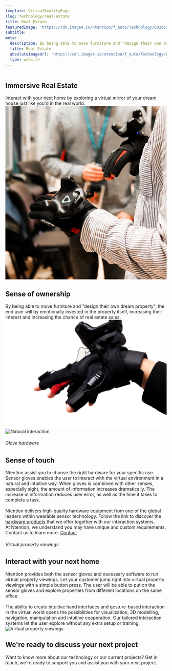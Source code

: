 ```yaml
---
template: VirtualRealityPage
slug: technology/real-estate
title: Real Estate
featuredImage: 'https://cdn.image4.io/ntention/f_auto/Technology/802c6ae9-df9f-4b66-9c2b-461528e668a4.Jpeg'
subtitle:
meta:
  description: By being able to move furniture and "design their own dream property", the end user will by emotionally invested in the property itself, increasing their interest and increasing the chance of real estate sales.
  title: Real Estate
  absoluteImageUrl: 'https://cdn.image4.io/ntention/f_auto/Technology/802c6ae9-df9f-4b66-9c2b-461528e668a4.Jpeg'
  type: website
---
```



<div class="full-width-white technology-section-white">
    <div class="column">
        <div class="container hover-image">
        <h2>Immersive Real Estate</h2>
        Interact with your next home by exploring a virtual mirror of your dream house just like you'd in the real world.  
        </div>
    </div>
    <div class="column">
        <div class="container">
            <img src="images/Real-estate-showcase.jpg" alt="Natural Virtual Reality">
        </div>
    </div>
</div>


<div class="section">
    <div class="taCenter">
        <h2>Sense of ownership</h2>
        <div class="container skinnier">
        By being able to move furniture and "design their own dream property", the end user will by emotionally invested in the property itself, increasing their interest and increasing the chance of real estate sales.
        </div>
</div>

<div class="row space-100t">
<div class="column">
    <div class="container">
      <img src="images/Manus-VR.jpg" alt="Haptic Gloves for Virtual Reality">
      <div class="column3 right">
        <img src="https://cdn.image4.io/ntention/f_auto/Technology/b99d18be-caa0-49e0-a6d7-52cb09ea79f9.Png" alt="Natural interaction">
      </div>
    </div>
</div>
<div class="column">
    <div class="container hover-image links">
    <h6>Glove hardware</h6>
    <h2>Sense of touch</h2>
    Ntention assist you to choose the right hardware for your specific use. Sensor gloves enables the user to interact with the virtual environment in a natural and intuitive way. When gloves is combined with other senses, especially sight, the amount of information increases dramatically. The increase in information reduces user error, as well as the time it takes to complete a task. <br><br>
    Ntention delivers high-quality hardware equipment from one of the global leaders within wearable sensor technology. Follow the link to discover the <a href="/technology/hardware">hardware products</a> that we offer together with our interaction systems.    
    </div>
</div>
</div>

<div class="section">
    <div class="full-width">
        <div class="container">
            At Ntention, we understand you may have unique and custom requirements. Contact us to learn more.
            <a class="button right" href="/contact">Contact</a>
        </div>
    </div>
</div>

<div class="row space-100t space-100b">
<div class="column">
    <div class="container">
    <h6>Virtual property viewings</h6>
    <h2>Interact with your next home</h2>
      Ntention provides both the sensor gloves and necessary software to run virtual property viewings. Let your customer jump right into virtual property viewings with a simple button press. The user will be able to put on the sensor gloves and explore properties from different locations on the same office. <br><br>
      The ability to create intuitive hand   interfaces   and   gesture-based interaction  in  the  virtual  world  opens  the  possibilities  for  visualization,  3D  modelling, navigation,  manipulation  and  intuitive  cooperation.  Our tailored interaction  systems  let the user explore without any extra setup or training.
    </div>
</div>
<div class="column">
    <div class="container">
        <img src="https://cdn.image4.io/ntention/f_auto/Technology/bd20e07a-b7b9-4cb9-bb3c-5f29ca4e2c45.Jpeg" alt="Virtual property viewings">
    </div>
</div>
</div>

<div class="row">
    <div class="taCenter" id="order">
        <h2>We're ready to discuss your next project</h2>
        <div class="container skinnier">
        Want to know more about our technology or our current projects? Get in touch, we're ready to support you and assist you with your next project.
        </div>
</div>
